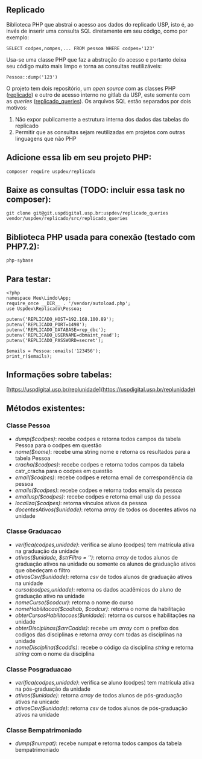 ## Replicado

Biblioteca PHP que abstrai o acesso aos dados do replicado USP, 
isto é, ao invés de inserir uma consulta SQL diretamente em seu código, 
como por exemplo: 

    SELECT codpes,nompes,... FROM pessoa WHERE codpes='123'

Usa-se uma classe PHP que faz a abstração do acesso e portanto deixa 
seu código muito mais limpo e torna as consultas reutilizáveis:

    Pessoa::dump('123')

O projeto tem dois repositório, um *open source* com as classes PHP 
([replicado](https://github.com/uspdev/replicado)) e outro de acesso interno 
no gitlab da USP, este somente com as *queries* ([replicado_queries](https://git.uspdigital.usp.br/uspdev/replicado_queries)).
Os arquivos SQL estão separados por dois motivos:

 1. Não expor publicamente a estrutura interna dos dados das tabelas do replicado
 2. Permitir que as consultas sejam reutilizadas em projetos com outras linguagens que não PHP

## Adicione essa lib em seu projeto PHP:

    composer require uspdev/replicado

## Baixe as consultas (TODO: incluir essa task no composer):

    git clone git@git.uspdigital.usp.br:uspdev/replicado_queries vendor/uspdev/replicado/src/replicado_queries

## Biblioteca PHP usada para conexão (testado com PHP7.2):

    php-sybase

## Para testar:

    <?php
    namespace Meu\Lindo\App;
    require_once __DIR__ . '/vendor/autoload.php';
    use Uspdev\Replicado\Pessoa;
    
    putenv('REPLICADO_HOST=192.168.100.89');
    putenv('REPLICADO_PORT=1498');
    putenv('REPLICADO_DATABASE=rep_dbc');
    putenv('REPLICADO_USERNAME=dbmaint_read');
    putenv('REPLICADO_PASSWORD=secret');

    $emails = Pessoa::emails('123456');
    print_r($emails);

## Informações sobre tabelas:

   [https://uspdigital.usp.br/replunidade](https://uspdigital.usp.br/replunidade)

## Métodos existentes:

### Classe Pessoa 

 - *dump($codpes)*: recebe codpes e retorna todos campos da tabela Pessoa para o codpes em questão
 - *nome($nome)*: recebe uma string nome e retorna os resultados para a tabela Pessoa
 - *cracha($codpes)*: recebe codpes e retorna todos campos da tabela catr_cracha para o codpes em questão 
 - *email($codpes)*: recebe codpes e retorna email de correspondência da pessoa
 - *emails($codpes)*: recebe codpes e retorna todos emails da pessoa
 - *emailusp($codpes)*: recebe codpes e retorna email usp da pessoa
 - *localiza($codpes)*: retorna vínculos ativos da pessoa
 - *docentesAtivos($unidade)*: retorna *array* de todos os docentes ativos na unidade
 
### Classe Graduacao

 - *verifica($codpes,$unidade)*: verifica se aluno (codpes) tem matrícula ativa na graduação da unidade
 - *ativos($unidade, $strFiltro = '')*: retorna *array* de todos alunos de graduação ativos na unidade ou somente os alunos de graduação ativos que obedeçam o filtro
 - *ativosCsv($unidade)*: retorna *csv* de todos alunos de graduação ativos na unidade
 - *curso($codpes,$unidade)*: retorna os dados acadêmicos do aluno de graduação ativo na unidade
 - *nomeCurso($codcur)*: retorna o nome do curso 
 - *nomeHabilitacao($codhab, $codcur)*: retorna o nome da habilitação
 - *obterCursosHabilitacoes($unidade)*: retorna os cursos e habilitações na unidade
 - *obterDisciplinas($arrCoddis)*: recebe um *array* com o prefixo dos codigos das disciplinas e retorna *array* com todas as disciplinas na unidade
 - *nomeDisciplina($coddis)*: recebe o código da disciplina *string* e retorna *string* com o nome da disciplina
 
### Classe Posgraduacao

 - *verifica($codpes,$unidade)*: verifica se aluno (codpes) tem matrícula ativa na pós-graduação da unidade
 - *ativos($unidade)*: retorna *array* de todos alunos de pós-graduação ativos na unicade
 - *ativosCsv($unidade)*: retorna *csv* de todos alunos de pós-graduação ativos na unidade
 
 ### Classe Bempatrimoniado

 - *dump($numpat)*: recebe numpat e retorna todos campos da tabela bempatrimoniado
 
 
